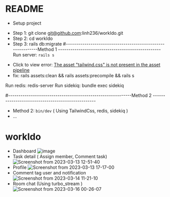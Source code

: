 # README
* Setup project

- Step 1: git clone git@github.com:linh236/workIdo.git
- Step 2: cd workIdo
- Step 3: rails db:migrate
#------------------------------------------------------------Method 1 --------------------------------------------------
Run server: `rails s`
 + Click to view error: [The asset "tailwind.css" is not present in the asset pipeline](https://github.com/rails/tailwindcss-rails/issues/158)
 + fix: rails assets:clean && rails assets:precompile && rails s
 
Run redis: redis-server
Run sidekiq: bundle exec sidekiq

#------------------------------------------------------------Method 2 --------------------------------------------------
 
* Method 2: `bin/dev` ( Using TailwindCss, redis, sidekiq )
* ...
# workIdo
* Dashboard
![image](https://user-images.githubusercontent.com/40066172/220827464-84e33ad4-15a3-4eba-839b-f90e6198aa23.png)
* Task detail ( Assign member, Comment task)
![Screenshot from 2023-03-13 12-51-40](https://user-images.githubusercontent.com/40066172/224618610-b6304a58-f90d-4ab2-b510-cfc1f0deff86.png)
* Profile
![Screenshot from 2023-03-13 17-17-00](https://user-images.githubusercontent.com/40066172/224673130-fff52030-4296-4045-a50a-40a8e62e780f.png)
* Comment tag user and notification
![Screenshot from 2023-03-14 11-21-10](https://user-images.githubusercontent.com/40066172/224892658-42d915c1-e805-4797-aef2-bda14ec8de36.png)
* Room chat (Using turbo_stream )
![Screenshot from 2023-03-16 00-26-07](https://user-images.githubusercontent.com/40066172/225391614-bc723a65-d3b6-4c17-8d1a-b4370f2cdf6a.png)
